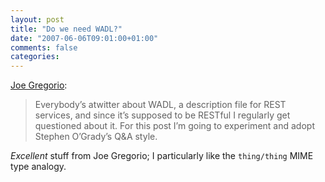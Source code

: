 ```yaml
---
layout: post
title: "Do we need WADL?"
date: "2007-06-06T09:01:00+01:00"
comments: false
categories: 
---
```


<p><a href="http://bitworking.org/news/193/Do-we-need-WADL">Joe Gregorio</a>:</p>

<blockquote>
<p>Everybody&#8217;s atwitter about WADL, a description file for REST services, and since it&#8217;s supposed to be RESTful I regularly get questioned about it. For this post I&#8217;m going to experiment and adopt Stephen O&#8217;Grady&#8217;s Q&#38;A style.</p>
</blockquote>

<p><em>Excellent</em> stuff from Joe Gregorio; I particularly like the <code>thing/thing</code> MIME type analogy.</p>



